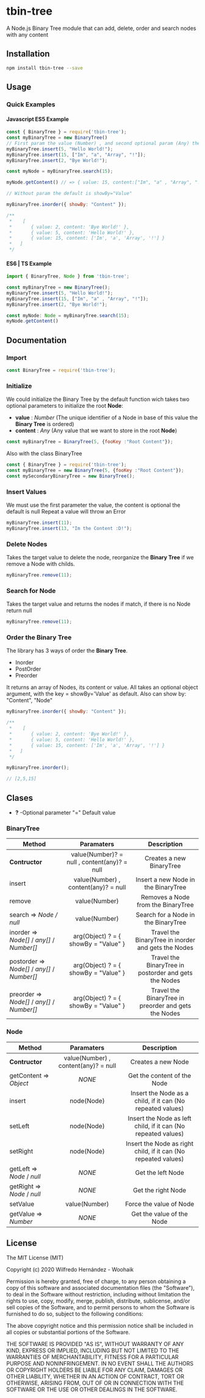# tbin-tree

A Node.js Binary Tree module that can add, delete, order and search nodes with any content

## Installation

```sh
npm install tbin-tree --save
```

## Usage

### Quick Examples
#### Javascript ES5 Example

```javascript
const { BinaryTree } = require('tbin-tree');
const myBinaryTree = new BinaryTree()
// First param the value (Number) , and second optional param (Any) the content.
myBinaryTree.insert(5, "Hello World!");
myBinaryTree.insert(15, ["Im", "a", "Array", "!"]);
myBinaryTree.insert(2, "Bye World!");

const myNode = myBinaryTree.search(15);

myNode.getContent() // => { value: 15, content:["Im", "a" , "Array", "!"]}

// Without param the default is showBy="Value"

myBinaryTree.inorder({ showBy: "Content" }); 

/**
 *    [
 *       { value: 2, content: 'Bye World!' },
 *       { value: 5, content: 'Hello World!' },
 *       { value: 15, content: ['Im', 'a', 'Array', '!'] }
 *   ]
 */

```

#### ES6 | TS Example

```typescript 
import { BinaryTree, Node } from 'tbin-tree';

const myBinaryTree = new BinaryTree();
myBinaryTree.insert(5, "Hello World!");
myBinaryTree.insert(15, ["Im", "a" , "Array", "!"]);
myBinaryTree.insert(2, "Bye World!");

const myNode: Node = myBinaryTree.search(15);
myNode.getContent()
```

## Documentation




### Import
```javascript
const BinaryTree = require('tbin-tree');
```

### Initialize

We could initialize the Binary Tree by the default function wich takes two optional parameters to initialize the root **Node**:
* **value** : _Number_ (The unique identifier of a Node in base of this value the **Binary Tree** is ordered)
* **content** : _Any_ (Any value that we want to store in the root **Node**)


```javascript
const myBinaryTree = BinaryTree(5, {fooKey :"Root Content"});
```
Also with the class BinaryTree
```javascript
const { BinaryTree } = require('tbin-tree');
const myBinaryTree = new BinaryTree(5, {fooKey :"Root Content"});
const mySecondaryBinaryTree = new BinaryTree();
```


### Insert Values
We must use the first parameter the value, the content is optional the default is null
Repeat a value will throw an Error
```javascript
myBinaryTree.insert(11);
myBinaryTree.insert(13, "Im the Content :D!");
```

### Delete Nodes
Takes the target value to delete the node, reorganize the **Binary Tree** if we remove a Node with childs.
```javascript
myBinaryTree.remove(11);
```

### Search for Node 
Takes the target value and returns the nodes if match, if there is no Node return null
```javascript
myBinaryTree.remove(11);
```
### Order the Binary Tree
The library has 3 ways of order the **Binary Tree**.

* Inorder
* PostOrder
* Preorder

It returns an array of Nodes, its content or value.
All takes an optional object argument, with the key = showBy='Value' as default.
Also can show by: "Content", "Node"


```javascript
myBinaryTree.inorder({ showBy: "Content" }); 

/**
 *    [
 *       { value: 2, content: 'Bye World!' },
 *       { value: 5, content: 'Hello World!' },
 *       { value: 15, content: ['Im', 'a', 'Array', '!'] }
 *   ]
 */

myBinaryTree.inorder(); 

// [2,5,15]

```

## Clases

* **?** -Optional parameter "=" Default value 

### BinaryTree
| Method  | Paramaters | Description  |
| ------------- |:-------------:|:-------------:|
| __Contructor__     | value(Number)? = null  , content(any)? = null   | Creates a new BinaryTree |
| insert      | value(Number)  , content(any)? = null   | Insert a new Node in the BinaryTree |
| remove   | value(Number)  | Removes a Node from the BinaryTree |
| search  => _Node / null_   | value(Number)    | Search for a Node in the BinaryTree|
| inorder => _Node[]_ / _any[]_ / _Number[]_      | arg(Object) ? = { showBy = "Value" }    | Travel the BinaryTree in inorder and gets the Nodes|
| postorder => _Node[]_ / _any[]_ / _Number[]_    | arg(Object) ? = { showBy = "Value" }     | Travel the BinaryTree in postorder and gets the Nodes|
| preorder => _Node[]_ / _any[]_ / _Number[]_     | arg(Object) ? = { showBy = "Value" }     | Travel the BinaryTree in preorder and gets the Nodes|


### Node
| Method  | Paramaters | Description  |
| ------------- |:-------------:|:-------------:|
| __Contructor__     | value(Number)  , content(any)? = null   | Creates a new Node |
| getContent  => _Object_      | _NONE_     | Get the content of the Node |
| insert   | node(Node)     | Insert the Node as a child, if it can (No repeated values)|
| setLeft   | node(Node)    | Insert the Node as left child, if it can (No repeated values)|
| setRight    | node(Node)    |Insert the Node as right child, if it can (No repeated values)|
| getLeft  => _Node_ / _null_     | _NONE_     |Get the left Node|
| getRight => _Node_ / _null_     | _NONE_    |Get the right Node|
| setValue     | value(Number)     |Force the value of Node|
| getValue => _Number_    | _NONE_     |Get the value of the Node|


## License

The MIT License (MIT)

Copyright (c) 2020 Wilfredo Hernández - Woohaik

Permission is hereby granted, free of charge, to any person obtaining a copy
of this software and associated documentation files (the "Software"), to deal
in the Software without restriction, including without limitation the rights
to use, copy, modify, merge, publish, distribute, sublicense, and/or sell
copies of the Software, and to permit persons to whom the Software is
furnished to do so, subject to the following conditions:

The above copyright notice and this permission notice shall be included in
all copies or substantial portions of the Software.

THE SOFTWARE IS PROVIDED "AS IS", WITHOUT WARRANTY OF ANY KIND, EXPRESS OR
IMPLIED, INCLUDING BUT NOT LIMITED TO THE WARRANTIES OF MERCHANTABILITY,
FITNESS FOR A PARTICULAR PURPOSE AND NONINFRINGEMENT. IN NO EVENT SHALL THE
AUTHORS OR COPYRIGHT HOLDERS BE LIABLE FOR ANY CLAIM, DAMAGES OR OTHER
LIABILITY, WHETHER IN AN ACTION OF CONTRACT, TORT OR OTHERWISE, ARISING FROM,
OUT OF OR IN CONNECTION WITH THE SOFTWARE OR THE USE OR OTHER DEALINGS IN
THE SOFTWARE.